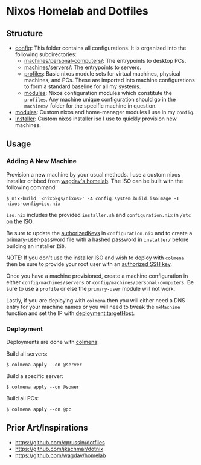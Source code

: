 # Nixos Homelab and Dotfiles

## Structure

- [config](https://github.com/solomon-b/nixos-config/tree/main/config): This folder contains all configurations. It is organized into the following subdirectories: 
  - [machines/personal-computers/<name>](https://github.com/solomon-b/nixos-config/tree/main/config/machines/personal-computers): The entrypoints to desktop PCs. 
  - [machines/servers/<name>](https://github.com/solomon-b/nixos-config/tree/main/config/machines/servers): The entrypoints to servers.
  - [profiles](https://github.com/solomon-b/nixos-config/tree/main/config/profiles): Basic nixos module sets for virtual machines, physical machines, and PCs. These are imported into machine configurations to form a standard baseline for all my systems.
  - [modules](https://github.com/solomon-b/nixos-config/tree/main/config/modules): Nixos configuration modules which constitute the `profiles`. Any machine unique configuration should go in the `machines/` folder for the specific machine in question.
- [modules](https://github.com/solomon-b/nixos-config/tree/main/modules): Custom nixos and home-manager modules I use in my `config`.
- [installer](https://github.com/solomon-b/nixos-config/tree/main/installer): Custom nixos installer iso I use to quickly provision new machines.
## Usage
### Adding A New Machine
Provision a new machine by your usual methods. I use a custom nixos installer cribbed from [wagdav's homelab](https://github.com/wagdav/homelab). The ISO can be built with the following command:

```
$ nix-build '<nixpkgs/nixos>' -A config.system.build.isoImage -I nixos-config=iso.nix
```

`iso.nix` includes the provided `installer.sh` and `configuration.nix` in `/etc` on the ISO.

Be sure to update the [authorizedKeys](https://github.com/solomon-b/nixos-config/blob/main/installer/configuration.nix#L30-L36) in `configuration.nix` and to create a [primary-user-password](https://github.com/solomon-b/nixos-config/blob/main/installer/iso.nix#L37) file with a hashed password in `installer/` before building an installer `ISO`.

NOTE: If you don't use the installer ISO and wish to deploy with `colmena` then be sure to provide your root user with an [authorized SSH key](https://github.com/solomon-b/nixos-config/blob/main/installer/configuration.nix#L48).

Once you have a machine provisioned, create a machine configuration in either `config/machines/servers` or `config/machines/personal-computers`. Be sure to use a `profile` or else the `primary-user` module will not work.

Lastly, if you are deploying with `colmena` then you will either need a DNS entry for your machine names or you will need to tweak the `mkMachine` function and set the IP with [deployment.targetHost](https://colmena.cli.rs/unstable/reference/deployment.html#deploymenttargethost).

### Deployment
Deployments are done with [colmena](https://colmena.cli.rs/unstable/reference/deployment.html#deploymenttargethost):

Build all servers:
```
$ colmena apply --on @server
```

Build a specific server:
```
$ colmena apply --on @sower
```

Build all PCs:
```
$ colmena apply --on @pc
```

## Prior Art/Inspirations

- https://github.com/cprussin/dotfiles
- https://github.com/jkachmar/dotnix
- https://github.com/wagdav/homelab
